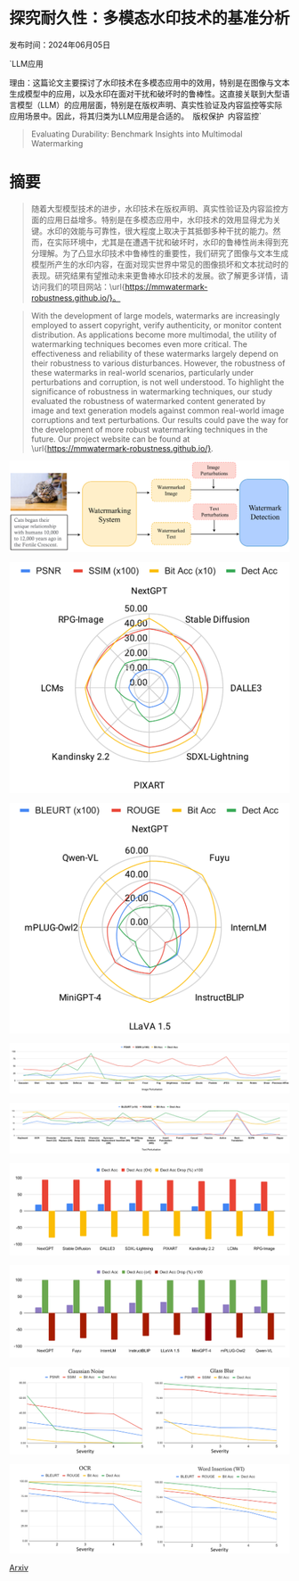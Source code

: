 # 探究耐久性：多模态水印技术的基准分析

发布时间：2024年06月05日

`LLM应用

理由：这篇论文主要探讨了水印技术在多模态应用中的效用，特别是在图像与文本生成模型中的应用，以及水印在面对干扰和破坏时的鲁棒性。这直接关联到大型语言模型（LLM）的应用层面，特别是在版权声明、真实性验证及内容监控等实际应用场景中。因此，将其归类为LLM应用是合适的。` `版权保护` `内容监控`

> Evaluating Durability: Benchmark Insights into Multimodal Watermarking

# 摘要

> 随着大型模型技术的进步，水印技术在版权声明、真实性验证及内容监控方面的应用日益增多。特别是在多模态应用中，水印技术的效用显得尤为关键。水印的效能与可靠性，很大程度上取决于其抵御多种干扰的能力。然而，在实际环境中，尤其是在遭遇干扰和破坏时，水印的鲁棒性尚未得到充分理解。为了凸显水印技术中鲁棒性的重要性，我们研究了图像与文本生成模型所产生的水印内容，在面对现实世界中常见的图像损坏和文本扰动时的表现。研究结果有望推动未来更鲁棒水印技术的发展。欲了解更多详情，请访问我们的项目网站：\url{https://mmwatermark-robustness.github.io/}。

> With the development of large models, watermarks are increasingly employed to assert copyright, verify authenticity, or monitor content distribution. As applications become more multimodal, the utility of watermarking techniques becomes even more critical. The effectiveness and reliability of these watermarks largely depend on their robustness to various disturbances. However, the robustness of these watermarks in real-world scenarios, particularly under perturbations and corruption, is not well understood. To highlight the significance of robustness in watermarking techniques, our study evaluated the robustness of watermarked content generated by image and text generation models against common real-world image corruptions and text perturbations. Our results could pave the way for the development of more robust watermarking techniques in the future. Our project website can be found at \url{https://mmwatermark-robustness.github.io/}.

![探究耐久性：多模态水印技术的基准分析](../../../paper_images/2406.03728/pipeline_v2.png)

![探究耐久性：多模态水印技术的基准分析](../../../paper_images/2406.03728/x1.png)

![探究耐久性：多模态水印技术的基准分析](../../../paper_images/2406.03728/x2.png)

![探究耐久性：多模态水印技术的基准分析](../../../paper_images/2406.03728/x3.png)

![探究耐久性：多模态水印技术的基准分析](../../../paper_images/2406.03728/x4.png)

![探究耐久性：多模态水印技术的基准分析](../../../paper_images/2406.03728/x5.png)

![探究耐久性：多模态水印技术的基准分析](../../../paper_images/2406.03728/x6.png)

![探究耐久性：多模态水印技术的基准分析](../../../paper_images/2406.03728/perturb_severity_image.png)

![探究耐久性：多模态水印技术的基准分析](../../../paper_images/2406.03728/perturb_severity_text.png)

[Arxiv](https://arxiv.org/abs/2406.03728)